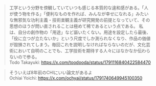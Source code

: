 <!-- META
{"title":"Anti-Solutionist Strategies: Seriously Silly Design Fiction","link":"https://www.researchgate.net/publication/301931154_Anti-Solutionist_Strategies_Seriously_Silly_Design_Fiction","media":"academic","tags":["hci","unread","chi","metaresearch"],"short":{"en":"reject the search for \"solutions\"","ja":"私たちは、「解決策」の探求を明確に拒否する、さまざまな戦略を検討する。"},"importance":3,"hasPage":true,"createdAt":1716811465.45,"updatedAt":1716811465.45}
META -->

>工学という分野を傍観していていつも感じる本質的な違和感がある。「人が使う物を作る」「便利なものを作れば、みんなが幸せになれる」みたいな無邪気な功利主義・技術楽観主義が研究開発の前提となっていて、その思想のほうが問い直されることは極めて稀であるという点である。
>私は、自分の創作物の「用途」など謳いたくない。用途を設定したら最後、「役に立つが立たないか」という尺度でしか測られなくなり、作品の価値が毀損されてしまう。毎回これを説明しなければならないのだが、文化芸術において自明のことでも、工学技術を期待する人々にはなかなか伝わらないので参る。  
Todo Takayuki: https://x.com/toodooda/status/1791116840422584470

> そういえば8年前のCHIにいい論文があるよ  
Ochiai Yoichi: https://x.com/ochyai/status/1791740649945100350